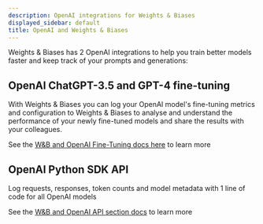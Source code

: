 ```yaml
---
description: OpenAI integrations for Weights & Biases
displayed_sidebar: default
title: OpenAI and Weights & Biases
---
```


Weights & Biases has 2 OpenAI integrations to help you train better models faster and keep track of your prompts and generations:

## OpenAI ChatGPT-3.5 and GPT-4 fine-tuning
With Weights & Biases you can log your OpenAI model's fine-tuning metrics and configuration to Weights & Biases to analyse and understand the performance of your newly fine-tuned models and share the results with your colleagues.

See the [W&B and OpenAI Fine-Tuning docs here](../other/openai-api.md) to learn more

## OpenAI Python SDK API
Log requests, responses, token counts and model metadata with 1 line of code for all OpenAI models

See the [W&B and OpenAI API section docs](../other/openai-api.md) to learn more
